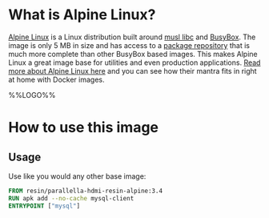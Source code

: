 # What is Alpine Linux?

[Alpine Linux](http://alpinelinux.org/) is a Linux distribution built around [musl libc](http://www.musl-libc.org/) and [BusyBox](http://www.busybox.net/). The image is only 5 MB in size and has access to a [package repository](http://forum.alpinelinux.org/packages) that is much more complete than other BusyBox based images. This makes Alpine Linux a great image base for utilities and even production applications. [Read more about Alpine Linux here](https://www.alpinelinux.org/about/) and you can see how their mantra fits in right at home with Docker images.

%%LOGO%%

# How to use this image

## Usage

Use like you would any other base image:

```dockerfile
FROM resin/parallella-hdmi-resin-alpine:3.4
RUN apk add --no-cache mysql-client
ENTRYPOINT ["mysql"]
```
